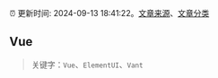 :alarm_clock: 更新时间: 2024-09-13 18:41:22。[文章来源](/README.md)、[文章分类](/TAGS.md)

## Vue


> 关键字：`Vue`、`ElementUI`、`Vant`



